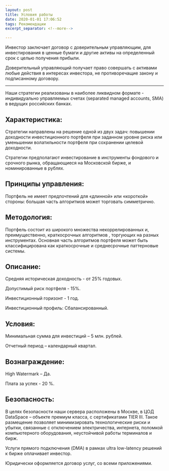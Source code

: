 ```yaml
---
layout: post
title: Условия работы
date: 2020-01-01 17:06:52
tags: Рекомендации
excerpt_separator: <!--more-->

---
```



Инвестор заключает договор с доверительным управляющим, для инвестирования в ценные бумаги и другие активы на определенный срок с целью получения прибыли.

Доверительный управляющий получает право совершать с активами любые действия в интересах инвестора, не противоречащие закону и подписанному договору.

----------------

<!--more-->


Наши стратегии реализованы в наиболее ликвидном формате - индивидуально управляемых счетах
(separated managed accounts, SMA) в ведущих российских банках.

Характеристика:
----------
Стратегии направлены на решение одной из двух задач: повышении доходности инвестиционного портфеля при
заданном уровне риска или уменьшении волатильности портфеля при сохранении целевой доходности.

Стратегии предполагают инвестирование в инструменты фондового и срочного рынка, обращающиеся на Московской
бирже, и номинированные в рублях.


Принципы управления:
----------
Портфель не имеет предпочтений для «длинной» или «короткой» стороны: большая часть алгоритмов может торговать
симметрично. 


Методология:
----------
Портфель состоит из широкого множества некоррелированных и, преимущественно, краткосрочных алгоритмов ,
торгующих на разных инструментах. Основная часть алгоритмов портфеля может быть классифицирована как
краткосрочные и среднесрочные паттерновые системы.

Описание:
----------
Средняя историческая доходность - от 25% годовых. 

Допустимый риск портфеля - 15%.

Инвестиционный горизонт - 1 год.

Инвестиционный профиль: Сбалансированный.

Условия:
----------
Минимальная сумма для инвестиций – 5 млн. рублей. 

Отчетный период – календарный квартал.

Вознаграждение:
----------
High Watermark – Да.

Плата за успех - 20 %.

Безопасность:
----------
В целях безопасности наши сервера расположены в Москве, в ЦОД DataSpace – объекте премиум класса, с
сертификатами TIER III. Такое размещение позволяет минимизировать технологические риски и убытки, связанные с
отключением электричества, интернета, поломкой компьютерного оборудования, неустойчивой работы терминалов и
бирж.

Услуги прямого подключения (DMA) в рамках ultra low-latency решений к бирже оплачивает инвестор.

Юридически оформляется договор услуг, со всеми приложениями.

